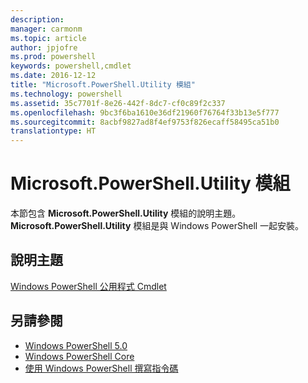 ```yaml
---
description: 
manager: carmonm
ms.topic: article
author: jpjofre
ms.prod: powershell
keywords: powershell,cmdlet
ms.date: 2016-12-12
title: "Microsoft.PowerShell.Utility 模組"
ms.technology: powershell
ms.assetid: 35c7701f-8e26-442f-8dc7-cf0c89f2c337
ms.openlocfilehash: 9bc3f6ba1610e36df21960f76764f33b13e5f777
ms.sourcegitcommit: 8acbf9827ad8f4ef9753f826ecaff58495ca51b0
translationtype: HT
---
```

# <a name="microsoftpowershellutility-module"></a>Microsoft.PowerShell.Utility 模組
本節包含 **Microsoft.PowerShell.Utility** 模組的說明主題。 **Microsoft.PowerShell.Utility** 模組是與 Windows PowerShell 一起安裝。

## <a name="help-topics"></a>說明主題
[Windows PowerShell 公用程式 Cmdlet](http://go.microsoft.com/fwlink/?LinkID=245861)

## <a name="see-also"></a>另請參閱
- [Windows PowerShell 5.0](Windows-PowerShell-5.0.md)
- [Windows PowerShell Core](https://technet.microsoft.com/en-us/library/4b75f1e4-f327-48f3-92ab-bf5435094d41)
- [使用 Windows PowerShell 撰寫指令碼](../../getting-started/fundamental/Scripting-with-Windows-PowerShell.md)


